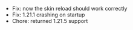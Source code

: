  - Fix: now the skin reload should work correctly
 - Fix: 1.21.1 crashing on startup
 - Chore: returned 1.21.5 support